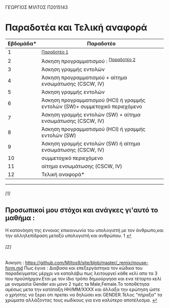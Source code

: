 ΓΕΏΡΓΙΟΣ ΜΊΛΤΟΣ
Π2015143

# Παραδοτέα και Τελική αναφορά
 
| Εβδομάδα* | Παραδοτέο |
| --- | --- |
| 1 | <sup><a href="#1">Παραδοτέο 1</a></sup> |
| 2 | Άσκηση προγραμματισμού : <sup><a href="#2">Παραδοτέο 2</a></sup> |
| 3 | Άσκηση γραμμής εντολών |
| 4 | Άσκηση προγραμματισμού + αίτημα ενσωμάτωσης (CSCW, IV) |
| 5 | Άσκηση γραμμής εντολών |
| 6 | Άσκηση προγραμματισμού (HCI) ή γραμμής εντολών (SW)+ συμμετοχικό περιεχόμενο |
| 7 | Άσκηση γραμμής εντολών (SW) + αίτημα ενσωμάτωσης (CSCW, IV) |
| 8 | Άσκηση προγραμματισμού (HCI) ή γραμμής εντολών (SW) |
| 9 | Άσκηση γραμμής εντολών (SW) ή αίτημα ενσωμάτωσης (CSCW, IV) |
| 10 | συμμετοχικό περιεχόμενο |
| 11 | αίτημα ενσωμάτωσης (CSCW, IV) |
| 12 | Τελική αναφορά* |


***

###### [1]
## Προσωπικοί μου στόχοι και ανάγκες γι'αυτό το μαθήμα : 
Η κατανόηση της έννοιας επικοινωνία του υπολογιστή με τον άνθρωπο,και την αλληλεπίδραση μεταξύ υπολογιστή και ανθρώπου. 1 [↩](#a-heading-like-this)

###### [2]
Άσκηση : https://github.com/Miltos9/site/blob/master/_remix/mouse-form.md
Πως έγινε :
Διαβασα και επεξεργάστηκα τον κώδικα του παραδείγματος μέρχρι να καταλάβω πως λειτουργεί κάθε κελί απο τα 3 που προϋπήρχαν.Ετσι με τον ίδιο τρόπο δημιούργησα και ενα τέταρτο κελί με ονομασία Gender και μονο 2 τιμές τa Male,Female.Το τοποθέτησα αμέσως μετα την κατάταξη HH/MM/XXXX και άλλαξα την ερώτηση ώστε ο χρήστης να ξερει οτι πρεπει να δηλώσει και GENDER.Τέλος "πήραξα" τα χρώματα αλλάζοντας τους κωδίκους για ενα καλύτερο αποτέλεσμα. [↩](#a-heading-like-this)
